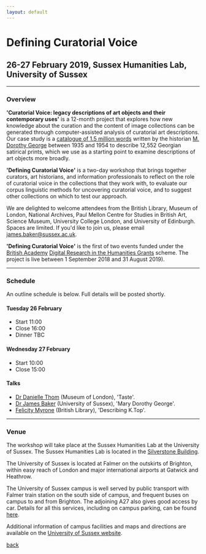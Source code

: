 ```yaml
---
layout: default
---
```


# Defining Curatorial Voice

## 26-27 February 2019, Sussex Humanities Lab, University of Sussex

______
### Overview

**'Curatorial Voice: legacy descriptions of art objects and their contemporary uses'** is a 12-month project that explores how new knowledge about the curation and the content of image collections can be generated through computer-assisted analysis of curatorial art descriptions. Our case study is a [catalogue of 1.5 million words](https://en.wikipedia.org/wiki/Catalogue_of_Political_and_Personal_Satires_Preserved_in_the_Department_of_Prints_and_Drawings_in_the_British_Museum) written by the historian [M. Dorothy George](https://doi.org/10.1093/ref:odnb/45657) between 1935 and 1954 to describe 12,552 Georgian satirical prints, which we use as a starting point to examine descriptions of art objects more broadly.

**'Defining Curatorial Voice'** is a two-day workshop that brings together curators, art historians, and information professionals to reflect on the role of curatorial voice in the collections that they work with, to evaluate our corpus linguistic methods for uncovering curatorial voice, and to suggest other collections on which to test our approach.

We are delighted to welcome attendees from the British Library, Museum of London, National Archives, Paul Mellon Centre for Studies in British Art, Science Museum, University College London, and University of Edinburgh. Spaces are limited. If you'd like to join us, please email [james.baker@sussex.ac.uk](mailto:james.baker@sussex.ac.uk).

**'Defining Curatorial Voice'** is the first of two events funded under the [British Academy](https://www.britac.ac.uk/) [Digital Research in the Humanities Grants](https://www.britac.ac.uk/ba-jisc-digital-research-in-the-humanities) scheme. The project is live between 1 September 2018 and 31 August 2019).

______
### Schedule

An outline schedule is below. Full details will be posted shortly.

#### Tuesday 26 February

- Start 11:00
- Close 16:00
- Dinner TBC

#### Wednesday 27 February

- Start 10:00
- Close 15:00

#### Talks

- [Dr Danielle Thom](https://twitter.com/danielle_j_thom?lang=en) (Museum of London), 'Taste'.
- [Dr James Baker](http://www.sussex.ac.uk/profiles/371022) (University of Sussex), 'Mary Dorothy George'.
- [Felicity Myrone](https://www.bl.uk/people/experts/felicity-myrone) (British Library), 'Describing K.Top'.

______
### Venue

The workshop will take place at the Sussex Humanities Lab at the University of Sussex. The Sussex Humanities Lab is located in the [Silverstone Building](https://www.sussex.ac.uk/about/documents/uos-campus-map.pdf).

The University of Sussex is located at Falmer on the outskirts of Brighton, within easy reach of London and major international airports at Gatwick and Heathrow.

The University of Sussex campus is well served by public transport with Falmer train station on the south side of campus, and frequent buses on campus to and from Brighton. The adjoining A27 also gives good access by car. Details for all this services, including on campus parking, can be found [here](https://www.sussex.ac.uk/about/directions).

Additional information of campus facilities and maps and directions are available on the [University of Sussex website](https://www.sussex.ac.uk/about/campus/facilities).

[back](./)
